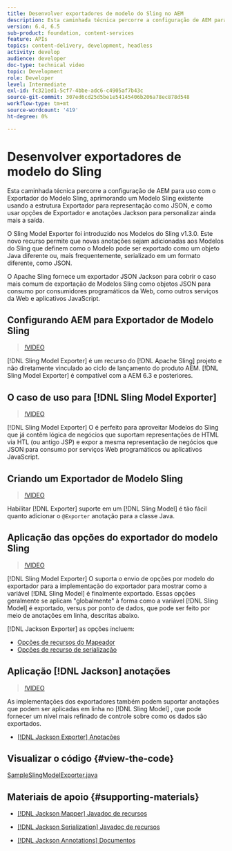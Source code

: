 ```yaml
---
title: Desenvolver exportadores de modelo do Sling no AEM
description: Esta caminhada técnica percorre a configuração de AEM para uso com o Exportador do Modelo Sling, aprimorando um Modelo Sling existente usando a estrutura Exportador para representação como JSON, e como usar opções de Exportador e anotações Jackson para personalizar ainda mais a saída.
version: 6.4, 6.5
sub-product: foundation, content-services
feature: APIs
topics: content-delivery, development, headless
activity: develop
audience: developer
doc-type: technical video
topic: Development
role: Developer
level: Intermediate
exl-id: fc321ed1-5cf7-4bbe-adc6-c4905af7b43c
source-git-commit: 307ed6cd25d5be1e54145406b206a78ec878d548
workflow-type: tm+mt
source-wordcount: '419'
ht-degree: 0%

---
```


# Desenvolver exportadores de modelo do Sling

Esta caminhada técnica percorre a configuração de AEM para uso com o Exportador do Modelo Sling, aprimorando um Modelo Sling existente usando a estrutura Exportador para representação como JSON, e como usar opções de Exportador e anotações Jackson para personalizar ainda mais a saída.

O Sling Model Exporter foi introduzido nos Modelos do Sling v1.3.0. Este novo recurso permite que novas anotações sejam adicionadas aos Modelos do Sling que definem como o Modelo pode ser exportado como um objeto Java diferente ou, mais frequentemente, serializado em um formato diferente, como JSON.

O Apache Sling fornece um exportador JSON Jackson para cobrir o caso mais comum de exportação de Modelos Sling como objetos JSON para consumo por consumidores programáticos da Web, como outros serviços da Web e aplicativos JavaScript.

## Configurando AEM para Exportador de Modelo Sling

>[!VIDEO](https://video.tv.adobe.com/v/16862/?quality=12&learn=on)

[!DNL Sling Model Exporter] é um recurso do [!DNL Apache Sling] projeto e não diretamente vinculado ao ciclo de lançamento do produto AEM. [!DNL Sling Model Exporter] é compatível com a AEM 6.3 e posteriores.

## O caso de uso para [!DNL Sling Model Exporter]

>[!VIDEO](https://video.tv.adobe.com/v/16863/?quality=12&learn=on)

[!DNL Sling Model Exporter] O é perfeito para aproveitar Modelos do Sling que já contêm lógica de negócios que suportam representações de HTML via HTL (ou antigo JSP) e expor a mesma representação de negócios que JSON para consumo por serviços Web programáticos ou aplicativos JavaScript.

## Criando um Exportador de Modelo Sling

>[!VIDEO](https://video.tv.adobe.com/v/16864/?quality=12&learn=on)

Habilitar [!DNL Exporter] suporte em um [!DNL Sling Model] é tão fácil quanto adicionar o `@Exporter` anotação para a classe Java.

## Aplicação das opções do exportador do modelo Sling

>[!VIDEO](https://video.tv.adobe.com/v/16865/?quality=12&learn=on)

[!DNL Sling Model Exporter] O suporta o envio de opções por modelo do exportador para a implementação do exportador para mostrar como a variável [!DNL Sling Model] é finalmente exportado. Essas opções geralmente se aplicam &quot;globalmente&quot; à forma como a variável [!DNL Sling Model] é exportado, versus por ponto de dados, que pode ser feito por meio de anotações em linha, descritas abaixo.

[!DNL Jackson Exporter] as opções incluem:

* [Opções de recursos do Mapeador](https://static.javadoc.io/com.fasterxml.jackson.core/jackson-databind/2.8.5/com/fasterxml/jackson/databind/MapperFeature.html)
* [Opções de recurso de serialização](https://static.javadoc.io/com.fasterxml.jackson.core/jackson-databind/2.8.5/com/fasterxml/jackson/databind/SerializationFeature.html)

## Aplicação [!DNL Jackson] anotações

>[!VIDEO](https://video.tv.adobe.com/v/16866/?quality=12&learn=on)

As implementações dos exportadores também podem suportar anotações que podem ser aplicadas em linha no [!DNL Sling Model] , que pode fornecer um nível mais refinado de controle sobre como os dados são exportados.

* [[!DNL Jackson Exporter] Anotações](https://github.com/FasterXML/jackson-annotations/wiki/Jackson-Annotations)

## Visualizar o código {#view-the-code}

[SampleSlingModelExporter.java](https://github.com/Adobe-Consulting-Services/acs-aem-samples/blob/master/core/src/main/java/com/adobe/acs/samples/models/SampleSlingModelExporter.java)

## Materiais de apoio {#supporting-materials}

* [[!DNL Jackson Mapper] Javadoc de recursos](https://static.javadoc.io/com.fasterxml.jackson.core/jackson-databind/2.8.5/com/fasterxml/jackson/databind/MapperFeature.html)
* [[!DNL Jackson Serialization] Javadoc de recursos](https://static.javadoc.io/com.fasterxml.jackson.core/jackson-databind/2.8.5/com/fasterxml/jackson/databind/SerializationFeature.html)

* [[!DNL Jackson Annotations] Documentos](https://github.com/FasterXML/jackson-annotations/wiki/Jackson-Annotations)
